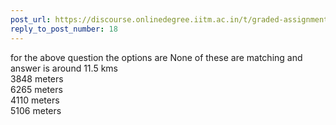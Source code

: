 ```yaml
---
post_url: https://discourse.onlinedegree.iitm.ac.in/t/graded-assignment-6/169283/28
reply_to_post_number: 18
---
```

for the above question the options are None of these are matching and answer is around 11.5 kms  
3848 meters  
6265 meters  
4110 meters  
5106 meters